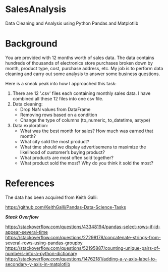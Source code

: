 # SalesAnalysis
Data Cleaning and Analysis using Python Pandas and Matplotlib

# Background

You are provided with 12 months worth of sales data. The data contains hundreds of thousands of electronics store purchases broken down by month, product type, cost, purchase address, etc. My job is to perform data cleaning and carry out some analysis to answer some business questions. 

Here is a sneak peak into how I approached this task:

1. There are 12 '.csv' files each containing monthly sales data. I have combined all these 12 files into one csv file.
2. Data cleaning:
      * Drop NaN values from DataFrame
      * Removing rows based on a condition
      * Change the type of columns (to_numeric, to_datetime, astype)
3. Data exploration:
      * What was the best month for sales? How much was earned that month?
      * What city sold the most product?
      * What time should we display advertisemens to maximize the likelihood of customer’s buying product?
      * What products are most often sold together?
      * What product sold the most? Why do you think it sold the most?

# References

The data has been acquired from Keith Galli:

https://github.com/KeithGalli/Pandas-Data-Science-Tasks

***Stack Overflow***

https://stackoverflow.com/questions/43348194/pandas-select-rows-if-id-appear-several-time
https://stackoverflow.com/questions/27298178/concatenate-strings-from-several-rows-using-pandas-groupby
https://stackoverflow.com/questions/52195887/counting-unique-pairs-of-numbers-into-a-python-dictionary
https://stackoverflow.com/questions/14762181/adding-a-y-axis-label-to-secondary-y-axis-in-matplotlib

